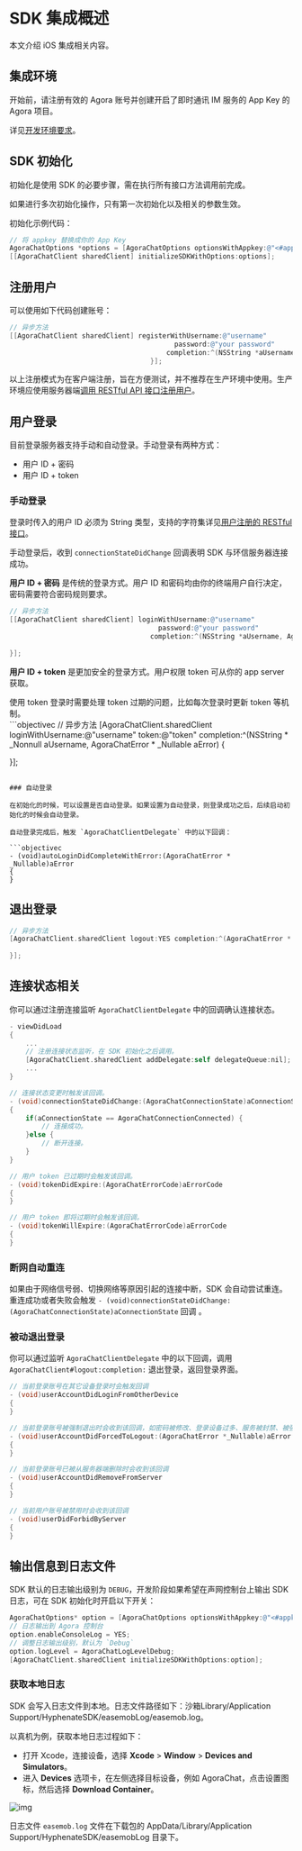 # SDK 集成概述

本文介绍 iOS 集成相关内容。

## 集成环境

开始前，请注册有效的 Agora 账号并创建开启了即时通讯 IM 服务的 App Key 的 Agora 项目。

详见[开发环境要求](./agora_chat_get_started_ios#前提条件)。

## SDK 初始化

初始化是使用 SDK 的必要步骤，需在执行所有接口方法调用前完成。

如果进行多次初始化操作，只有第一次初始化以及相关的参数生效。

初始化示例代码：

```Objective-C
// 将 appkey 替换成你的 App Key 
AgoraChatOptions *options = [AgoraChatOptions optionsWithAppkey:@"<#appkey#>"];
[[AgoraChatClient sharedClient] initializeSDKWithOptions:options];
```

## 注册用户

可以使用如下代码创建账号：

```objectivec
// 异步方法 
[[AgoraChatClient sharedClient] registerWithUsername:@"username"
                                         password:@"your password"
                                       completion:^(NSString *aUsername, AgoraChatError *aError) {                             
                                   }];
```

以上注册模式为在客户端注册，旨在方便测试，并不推荐在生产环境中使用。生产环境应使用服务器端[调用 RESTful API 接口注册用户](./agora_chat_restful_registration#注册单个用户)。

## 用户登录

目前登录服务器支持手动和自动登录。手动登录有两种方式：

- 用户 ID + 密码
- 用户 ID + token

### 手动登录

登录时传入的用户 ID 必须为 String 类型，支持的字符集详见[用户注册的 RESTful 接口](./agora_chat_restful_registration#注册单个用户)。

手动登录后，收到 `connectionStateDidChange` 回调表明 SDK 与环信服务器连接成功。

**用户 ID + 密码** 是传统的登录方式。用户 ID 和密码均由你的终端用户自行决定，密码需要符合密码规则要求。

```objectivec
// 异步方法 
[[AgoraChatClient sharedClient] loginWithUsername:@"username"
                                     password:@"your password"
                                   completion:^(NSString *aUsername, AgoraChatError *aError) {
                                                                 
}];
```

**用户 ID + token** 是更加安全的登录方式。用户权限 token 可从你的 app server 获取。

<div class="alert note">使用 token 登录时需要处理 token 过期的问题，比如每次登录时更新 token 等机制。</div>
```objectivec
// 异步方法 
[AgoraChatClient.sharedClient loginWithUsername:@"username" token:@"token" completion:^(NSString * _Nonnull aUsername, AgoraChatError * _Nullable aError) {
        
}];
```

### 自动登录

在初始化的时候，可以设置是否自动登录。如果设置为自动登录，则登录成功之后，后续启动初始化的时候会自动登录。

自动登录完成后，触发 `AgoraChatClientDelegate` 中的以下回调：

```objectivec
- (void)autoLoginDidCompleteWithError:(AgoraChatError * _Nullable)aError
{
}
```

## 退出登录

```objectivec
// 异步方法 
[AgoraChatClient.sharedClient logout:YES completion:^(AgoraChatError * _Nullable aError) {
        
}];
```

## 连接状态相关

你可以通过注册连接监听 `AgoraChatClientDelegate` 中的回调确认连接状态。

```objectivec
- viewDidLoad
{
    ...
    // 注册连接状态监听，在 SDK 初始化之后调用。
    [AgoraChatClient.sharedClient addDelegate:self delegateQueue:nil];
    ...
}

// 连接状态变更时触发该回调。
- (void)connectionStateDidChange:(AgoraChatConnectionState)aConnectionState
{
    if(aConnectionState == AgoraChatConnectionConnected) {
        // 连接成功。
    }else {
        // 断开连接。
    }
}

// 用户 token 已过期时会触发该回调。
- (void)tokenDidExpire:(AgoraChatErrorCode)aErrorCode
{
}

// 用户 token 即将过期时会触发该回调。
- (void)tokenWillExpire:(AgoraChatErrorCode)aErrorCode
{
}
```

### 断网自动重连

如果由于网络信号弱、切换网络等原因引起的连接中断，SDK 会自动尝试重连。重连成功或者失败会触发 `- (void)connectionStateDidChange:(AgoraChatConnectionState)aConnectionState` 回调 。

### 被动退出登录

你可以通过监听 `AgoraChatClientDelegate` 中的以下回调，调用 `AgoraChatClient#logout:completion:` 退出登录，返回登录界面。

```objectivec
// 当前登录账号在其它设备登录时会触发回调
- (void)userAccountDidLoginFromOtherDevice
{
}

// 当前登录账号被强制退出时会收到该回调，如密码被修改、登录设备过多、服务被封禁、被强制下线等原因
- (void)userAccountDidForcedToLogout:(AgoraChatError *_Nullable)aError
{
}

// 当前登录账号已被从服务器端删除时会收到该回调
- (void)userAccountDidRemoveFromServer
{
}

// 当前用户账号被禁用时会收到该回调
- (void)userDidForbidByServer
{
}
```

## 输出信息到日志文件

SDK 默认的日志输出级别为 `DEBUG`，开发阶段如果希望在声网控制台上输出 SDK 日志，可在 SDK 初始化时开启以下开关：

```objectivec
AgoraChatOptions* option = [AgoraChatOptions optionsWithAppkey:@"<#appkey#>"];
// 日志输出到 Agora 控制台
option.enableConsoleLog = YES;
// 调整日志输出级别，默认为 `Debug`
option.logLevel = AgoraChatLogLevelDebug;
[AgoraChatClient.sharedClient initializeSDKWithOptions:option];
```

### 获取本地日志

SDK 会写入日志文件到本地。日志文件路径如下：沙箱Library/Application Support/HyphenateSDK/easemobLog/easemob.log。

以真机为例，获取本地日志过程如下：

- 打开 Xcode，连接设备，选择 **Xcode** > **Window** > **Devices and Simulators**。
- 进入 **Devices** 选项卡，在左侧选择目标设备，例如 AgoraChat，点击设置图标，然后选择 **Download Container**。

![img](./agora_doc_source/markdown/agora-chat/images/integrationoverview/overview_fetchlogfile_ios.png)

日志文件 `easemob.log` 文件在下载包的 AppData/Library/Application Support/HyphenateSDK/easemobLog 目录下。
